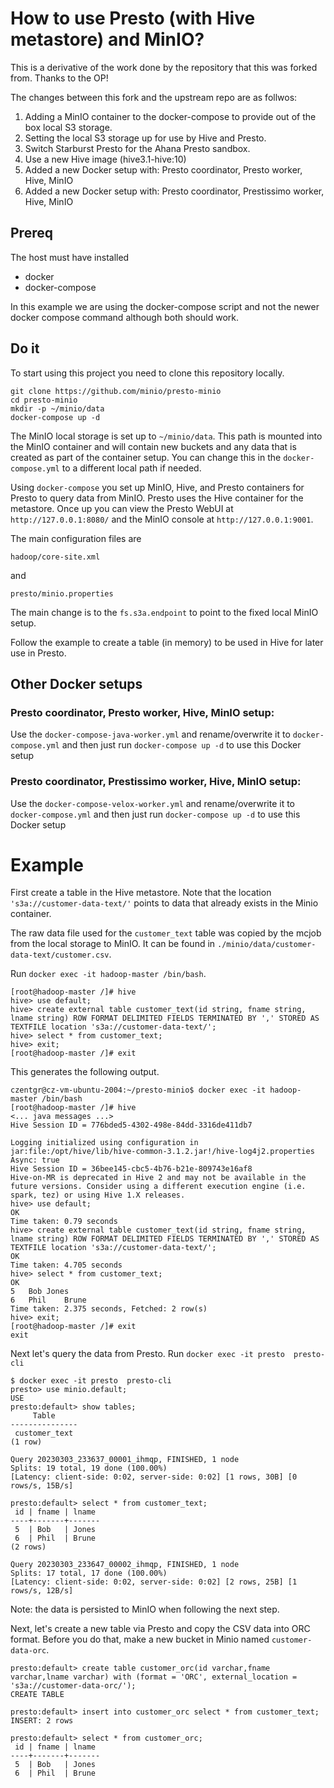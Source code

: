 # How to use Presto (with Hive metastore) and MinIO?

This is a derivative of the work done by the repository that this was forked from. Thanks to the OP!

The changes between this fork and the upstream repo are as follwos:
1. Adding a MinIO container to the docker-compose to provide out of the box local S3 storage. 
2. Setting the local S3 storage up for use by Hive and Presto.
3. Switch Starburst Presto for the Ahana Presto sandbox.
4. Use a new Hive image (hive3.1-hive:10)
5. Added a new Docker setup with: Presto coordinator, Presto worker, Hive, MinIO
6. Added a new Docker setup with: Presto coordinator, Prestissimo worker, Hive, MinIO


## Prereq

The host must have installed 
- docker 
- docker-compose

In this example we are using the docker-compose script and not the newer docker compose command although both should work.


## Do it

To start using this project you need to clone this repository locally.

```
git clone https://github.com/minio/presto-minio
cd presto-minio
mkdir -p ~/minio/data
docker-compose up -d
```

The MinIO local storage is set up to `~/minio/data`. This path is mounted into the MinIO container and will contain new buckets and any data that is created as part of the container setup. You can change this in the `docker-compose.yml` to a different local path if needed.

Using `docker-compose` you set up MinIO, Hive, and Presto containers for Presto to query data from MinIO. Presto uses the Hive container for the metastore. Once up you can view the Presto WebUI at `http://127.0.0.1:8080/` and the MinIO console at `http://127.0.0.1:9001`.

The main configuration files are

```
hadoop/core-site.xml
```

and

```
presto/minio.properties
```

The main change is to the `fs.s3a.endpoint` to point to the fixed local MinIO setup.

Follow the example to create a table (in memory) to be used in Hive for later use in Presto.


## Other Docker setups
### Presto coordinator, Presto worker, Hive, MinIO setup:
Use the `docker-compose-java-worker.yml` and rename/overwrite it to `docker-compose.yml` and then just run `docker-compose up -d` to use this Docker setup

### Presto coordinator, Prestissimo worker, Hive, MinIO setup:
Use the `docker-compose-velox-worker.yml` and rename/overwrite it to `docker-compose.yml` and then just run `docker-compose up -d` to use this Docker setup


# Example
First create a table in the Hive metastore. Note that the location `'s3a://customer-data-text/'` points to data that already exists in the Minio container.

The raw data file used for the `customer_text` table was copied by the mcjob from the local storage to MinIO. It can be found in `./minio/data/customer-data-text/customer.csv`.

Run `docker exec -it hadoop-master /bin/bash`.

```
[root@hadoop-master /]# hive
hive> use default;
hive> create external table customer_text(id string, fname string, lname string) ROW FORMAT DELIMITED FIELDS TERMINATED BY ',' STORED AS TEXTFILE location 's3a://customer-data-text/';
hive> select * from customer_text;
hive> exit;
[root@hadoop-master /]# exit
```

This generates the following output.

```
czentgr@cz-vm-ubuntu-2004:~/presto-minio$ docker exec -it hadoop-master /bin/bash
[root@hadoop-master /]# hive
<... java messages ...>
Hive Session ID = 776bded5-4302-498e-84dd-3316de411db7

Logging initialized using configuration in jar:file:/opt/hive/lib/hive-common-3.1.2.jar!/hive-log4j2.properties Async: true
Hive Session ID = 36bee145-cbc5-4b76-b21e-809743e16af8
Hive-on-MR is deprecated in Hive 2 and may not be available in the future versions. Consider using a different execution engine (i.e. spark, tez) or using Hive 1.X releases.
hive> use default;
OK
Time taken: 0.79 seconds
hive> create external table customer_text(id string, fname string, lname string) ROW FORMAT DELIMITED FIELDS TERMINATED BY ',' STORED AS TEXTFILE location 's3a://customer-data-text/';
OK
Time taken: 4.705 seconds
hive> select * from customer_text;
OK
5	Bob	Jones
6	Phil	Brune
Time taken: 2.375 seconds, Fetched: 2 row(s)
hive> exit;
[root@hadoop-master /]# exit
exit
```


Next let's query the data from Presto. Run `docker exec -it presto  presto-cli`


```
$ docker exec -it presto  presto-cli
presto> use minio.default;
USE
presto:default> show tables;
     Table     
---------------
 customer_text 
(1 row)

Query 20230303_233637_00001_ihmqp, FINISHED, 1 node
Splits: 19 total, 19 done (100.00%)
[Latency: client-side: 0:02, server-side: 0:02] [1 rows, 30B] [0 rows/s, 15B/s]

presto:default> select * from customer_text;
 id | fname | lname 
----+-------+-------
 5  | Bob   | Jones 
 6  | Phil  | Brune 
(2 rows)

Query 20230303_233647_00002_ihmqp, FINISHED, 1 node
Splits: 17 total, 17 done (100.00%)
[Latency: client-side: 0:02, server-side: 0:02] [2 rows, 25B] [1 rows/s, 12B/s]

```

Note: the data is persisted to MinIO when following the next step.

Next, let's create a new table via Presto and copy the CSV data into ORC format. Before you do that, make a new bucket in Minio named `customer-data-orc`.

```
presto:default> create table customer_orc(id varchar,fname varchar,lname varchar) with (format = 'ORC', external_location = 's3a://customer-data-orc/');
CREATE TABLE

presto:default> insert into customer_orc select * from customer_text;
INSERT: 2 rows

presto:default> select * from customer_orc;
 id | fname | lname
----+-------+-------
 5  | Bob   | Jones
 6  | Phil  | Brune
```
